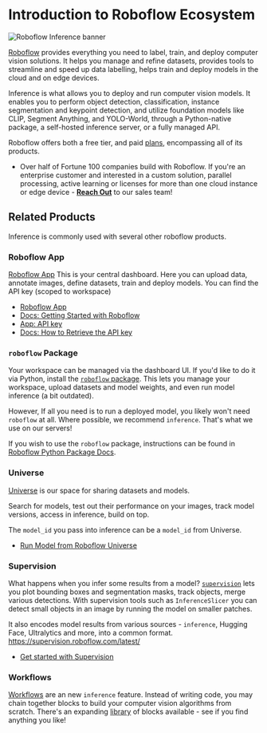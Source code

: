 # Introduction to Roboflow Ecosystem

![Roboflow Inference banner](https://github.com/roboflow/inference/blob/main/banner.png?raw=true)

[Roboflow](https://roboflow.com/) provides everything you need to label, train, and deploy computer vision solutions. It helps you manage and refine datasets, provides tools to streamline and speed up data labelling, helps train and deploy models in the cloud and on edge devices.

Inference is what allows you to deploy and run computer vision models. It enables you to perform object detection, classification, instance segmentation and keypoint detection, and utilize foundation models like CLIP, Segment Anything, and YOLO-World, through a Python-native package, a self-hosted inference server, or a fully managed API.

Roboflow offers both a free tier, and paid [plans](https://roboflow.com/pricing), encompassing all of its products.

- Over half of Fortune 100 companies build with Roboflow. If you're an enterprise customer and interested in a custom solution, parallel processing, active learning or licenses for more than one cloud instance or edge device - **[Reach Out](https://roboflow.com/sales)** to our sales team!

## Related Products

Inference is commonly used with several other roboflow products.

### Roboflow App

[Roboflow App](https://app.roboflow.com/) This is your central dashboard. Here you can upload data, annotate images, define datasets, train and deploy models. You can find the API key (scoped to workspace)

- [Roboflow App](https://app.roboflow.com/)
- [Docs: Getting Started with Roboflow](https://blog.roboflow.com/getting-started-with-roboflow/)
- [App: API key](https://app.roboflow.com/linas-ws/settings/api)
- [Docs: How to Retrieve the API key](https://docs.roboflow.com/api-reference/authentication)

### `roboflow` Package

Your workspace can be managed via the dashboard UI. If you'd like to do it via Python, install the [`roboflow` package](https://docs.roboflow.com/api-reference/install-python-package). This lets you manage your workspace, upload datasets and model weights, and even run model inference (a bit outdated).

However, If all you need is to run a deployed model, you likely won't need `roboflow` at all.
Where possible, we recommend `inference`. That's what we use on our servers!

If you wish to use the `roboflow` package, instructions can be found in [Roboflow Python Package Docs](https://docs.roboflow.com/api-reference/install-python-package).

### Universe

[Universe](https://universe.roboflow.com/) is our space for sharing datasets and models.

Search for models, test out their performance on your images, track model versions, access in inference, build on top.

The `model_id` you pass into inference can be a `model_id` from Universe.

- [Run Model from Roboflow Universe](/quickstart/explore_models)

### Supervision

What happens when you infer some results from a model? [`supervision`](https://supervision.roboflow.com/latest/) lets you plot bounding boxes and segmentation masks, track objects, merge various detections. With supervision tools such as `InferenceSlicer` you can detect small objects in an image by running the model on smaller patches.

It also encodes model results from various sources - `inference`, Hugging Face, Ultralytics and more, into a common format.
https://supervision.roboflow.com/latest/

- [Get started with Supervision](https://supervision.roboflow.com/latest/)

### Workflows

[Workflows](/workflows/about) are an new `inference` feature. Instead of writing code, you may chain together blocks to build your computer vision algorithms from scratch. There's an expanding [library](/workflows/blocks) of blocks available - see if you find anything you like!
